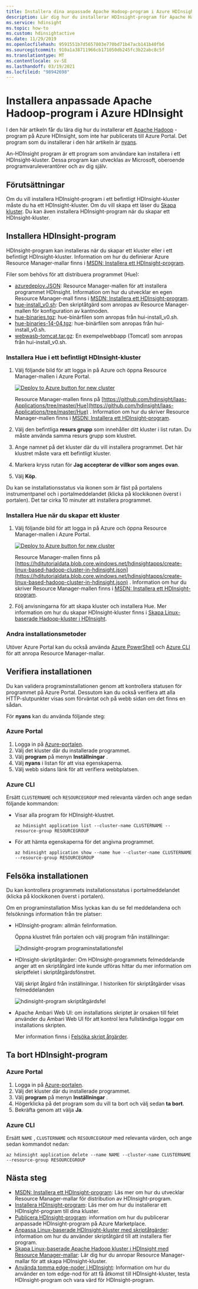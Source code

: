 ```yaml
---
title: Installera dina anpassade Apache Hadoop-program i Azure HDInsight
description: Lär dig hur du installerar HDInsight-program för Apache Hadoop kluster i Azure HDInsight.
ms.service: hdinsight
ms.topic: how-to
ms.custom: hdinsightactive
ms.date: 11/29/2019
ms.openlocfilehash: 9591551b7d5657803e770bd71b47acb141b40fb6
ms.sourcegitcommit: 910a1a38711966cb171050db245fc3b22abc8c5f
ms.translationtype: MT
ms.contentlocale: sv-SE
ms.lasthandoff: 03/19/2021
ms.locfileid: "98942698"
---
```

# <a name="install-custom-apache-hadoop-applications-on-azure-hdinsight"></a>Installera anpassade Apache Hadoop-program i Azure HDInsight

I den här artikeln får du lära dig hur du installerar ett [Apache Hadoop](https://hadoop.apache.org/) -program på Azure HDInsight, som inte har publicerats till Azure Portal. Det program som du installerar i den här artikeln är [nyans](https://gethue.com/).

An-HDInsight program är ett program som användare kan installera i ett HDInsight-kluster.  Dessa program kan utvecklas av Microsoft, oberoende programvaruleverantörer och av dig själv.  

## <a name="prerequisites"></a>Förutsättningar

Om du vill installera HDInsight-program i ett befintligt HDInsight-kluster måste du ha ett HDInsight-kluster. Om du vill skapa ett läser du [Skapa kluster](hadoop/apache-hadoop-linux-tutorial-get-started.md). Du kan även installera HDInsight-program när du skapar ett HDInsight-kluster.

## <a name="install-hdinsight-applications"></a>Installera HDInsight-program

HDInsight-program kan installeras när du skapar ett kluster eller i ett befintligt HDInsight-kluster. Information om hur du definierar Azure Resource Manager-mallar finns i [MSDN: Installera ett HDInsight-program](/rest/api/hdinsight/hdinsight-application).

Filer som behövs för att distribuera programmet (Hue):

* [azuredeploy.JSON](https://github.com/hdinsight/Iaas-Applications/blob/master/Hue/azuredeploy.json): Resource Manager-mallen för att installera programmet HDInsight. Information om hur du utvecklar en egen Resource Manager-mall finns i [MSDN: Installera ett HDInsight-program](/rest/api/hdinsight/hdinsight-application).
* [hue-install_v0.sh](https://github.com/hdinsight/Iaas-Applications/blob/master/Hue/scripts/Hue-install_v0.sh): Den skriptåtgärd som anropas av Resource Manager-mallen för konfiguration av kantnoden.
* [hue-binaries.tgz](https://hdiconfigactions.blob.core.windows.net/linuxhueconfigactionv01/hue-binaries-14-04.tgz): hue-binärfilen som anropas från hui-install_v0.sh.
* [hue-binaries-14-04.tgz](https://hdiconfigactions.blob.core.windows.net/linuxhueconfigactionv01/hue-binaries-14-04.tgz): hue-binärfilen som anropas från hui-install_v0.sh.
* [webwasb-tomcat.tar.gz](https://hdiconfigactions.blob.core.windows.net/linuxhueconfigactionv01/webwasb-tomcat.tar.gz): En exempelwebbapp (Tomcat) som anropas från hui-install_v0.sh.

### <a name="to-install-hue-to-an-existing-hdinsight-cluster"></a>Installera Hue i ett befintligt HDInsight-kluster

1. Välj följande bild för att logga in på Azure och öppna Resource Manager-mallen i Azure Portal.

    <a href="https://portal.azure.com/#create/Microsoft.Template/uri/https%3A%2F%2Fraw.githubusercontent.com%2Fhdinsight%2FIaas-Applications%2Fmaster%2FHue%2Fazuredeploy.json" target="_blank"><img src="./media/hdinsight-apps-install-custom-applications/hdi-deploy-to-azure1.png" alt="Deploy to Azure button for new cluster"></a>

    Resource Manager-mallen finns på [https://github.com/hdinsight/Iaas-Applications/tree/master/Hue](https://github.com/hdinsight/Iaas-Applications/tree/master/Hue) .  Information om hur du skriver Resource Manager-mallen finns i [MSDN: Installera ett HDInsight-program](/rest/api/hdinsight/hdinsight-application).

1. Välj den befintliga **resurs grupp** som innehåller ditt kluster i list rutan. Du måste använda samma resurs grupp som klustret.

1. Ange namnet på det kluster där du vill installera programmet. Det här klustret måste vara ett befintligt kluster.

1. Markera kryss rutan för **Jag accepterar de villkor som anges ovan**.

1. Välj **Köp**.

Du kan se installationsstatus via ikonen som är fäst på portalens instrumentpanel och i portalmeddelandet (klicka på klockikonen överst i portalen).  Det tar cirka 10 minuter att installera programmet.

### <a name="to-install-hue-while-creating-a-cluster"></a>Installera Hue när du skapar ett kluster

1. Välj följande bild för att logga in på Azure och öppna Resource Manager-mallen i Azure Portal.

    <a href="https://portal.azure.com/#create/Microsoft.Template/uri/https%3A%2F%2Fhditutorialdata.blob.core.windows.net%2Fhdinsightapps%2Fcreate-linux-based-hadoop-cluster-in-hdinsight.json" target="_blank"><img src="./media/hdinsight-apps-install-custom-applications/hdi-deploy-to-azure1.png" alt="Deploy to Azure button for new cluster"></a>

    Resource Manager-mallen finns på [https://hditutorialdata.blob.core.windows.net/hdinsightapps/create-linux-based-hadoop-cluster-in-hdinsight.json](https://hditutorialdata.blob.core.windows.net/hdinsightapps/create-linux-based-hadoop-cluster-in-hdinsight.json) .  Information om hur du skriver Resource Manager-mallen finns i [MSDN: Installera ett HDInsight-program](/rest/api/hdinsight/hdinsight-application).

2. Följ anvisningarna för att skapa kluster och installera Hue. Mer information om hur du skapar HDInsight-kluster finns i [Skapa Linux-baserade Hadoop-kluster i HDInsight](hdinsight-hadoop-provision-linux-clusters.md).

### <a name="other-installation-methods"></a>Andra installationsmetoder

Utöver Azure Portal kan du också använda [Azure PowerShell](hdinsight-hadoop-create-linux-clusters-arm-templates.md#deploy-using-powershell) och [Azure CLI](hdinsight-hadoop-create-linux-clusters-arm-templates.md#deploy-using-azure-cli) för att anropa Resource Manager-mallar.

## <a name="validate-the-installation"></a>Verifiera installationen

Du kan validera programinstallationen genom att kontrollera statusen för programmet på Azure Portal. Dessutom kan du också verifiera att alla HTTP-slutpunkter visas som förväntat och på webb sidan om det finns en sådan.

För **nyans** kan du använda följande steg:

### <a name="azure-portal"></a>Azure Portal

1. Logga in på [Azure-portalen](https://portal.azure.com).
1. Välj det kluster där du installerade programmet.
1. Välj **program** på menyn **Inställningar** .
1. Välj **nyans** i listan för att visa egenskaperna.  
1. Välj webb sidans länk för att verifiera webbplatsen.

### <a name="azure-cli"></a>Azure CLI

Ersätt `CLUSTERNAME` och `RESOURCEGROUP` med relevanta värden och ange sedan följande kommandon:

* Visar alla program för HDInsight-klustret.

    ```azurecli
    az hdinsight application list --cluster-name CLUSTERNAME --resource-group RESOURCEGROUP
    ```

* För att hämta egenskaperna för det angivna programmet.

    ```azurecli
    az hdinsight application show --name hue --cluster-name CLUSTERNAME --resource-group RESOURCEGROUP
    ```

## <a name="troubleshoot-the-installation"></a>Felsöka installationen

Du kan kontrollera programmets installationsstatus i portalmeddelandet (klicka på klockikonen överst i portalen).

Om en programinstallation Miss lyckas kan du se fel meddelandena och felsöknings information från tre platser:

* HDInsight-program: allmän felinformation.

    Öppna klustret från portalen och välj program från inställningar:

    ![hdinsight-program programinstallationsfel](./media/hdinsight-apps-install-custom-applications/hdinsight-apps-error.png)

* HDInsight-skriptåtgärder: Om HDInsight-programmets felmeddelande anger att en skriptåtgärd inte kunde utföras hittar du mer information om skriptfelet i skriptåtgärdsfönstret.

    Välj skript åtgärd från inställningar. I historiken för skriptåtgärder visas felmeddelanden

    ![hdinsight-program skriptåtgärdsfel](./media/hdinsight-apps-install-custom-applications/hdinsight-apps-script-action-error.png)

* Apache Ambari Web UI: om installations skriptet är orsaken till felet använder du Ambari Web UI för att kontrol lera fullständiga loggar om installations skripten.

    Mer information finns i [Felsöka skript åtgärder](./troubleshoot-script-action.md).

## <a name="remove-hdinsight-applications"></a>Ta bort HDInsight-program

### <a name="azure-portal"></a>Azure Portal

1. Logga in på [Azure-portalen](https://portal.azure.com).
1. Välj det kluster där du installerade programmet.
1. Välj **program** på menyn **Inställningar** .
1. Högerklicka på det program som du vill ta bort och välj sedan **ta bort**.
1. Bekräfta genom att välja **Ja**.

### <a name="azure-cli"></a>Azure CLI

Ersätt `NAME` , `CLUSTERNAME` och `RESOURCEGROUP` med relevanta värden, och ange sedan kommandot nedan:

```azurecli
az hdinsight application delete --name NAME --cluster-name CLUSTERNAME --resource-group RESOURCEGROUP
```

## <a name="next-steps"></a>Nästa steg

* [MSDN: Installera ett HDInsight-program](/rest/api/hdinsight/hdinsight-application): Läs mer om hur du utvecklar Resource Manager-mallar för distribution av HDInsight-program.
* [Installera HDInsight-program](hdinsight-apps-install-applications.md): Läs mer om hur du installerar ett HDInsight-program till dina kluster.
* [Publicera HDInsight-program](hdinsight-apps-publish-applications.md): information om hur du publicerar anpassade HDInsight-program på Azure Marketplace.
* [Anpassa Linux-baserade HDInsight-kluster med skriptåtgärder](hdinsight-hadoop-customize-cluster-linux.md): information om hur du använder skriptåtgärd till att installera fler program.
* [Skapa Linux-baserade Apache Hadoop kluster i HDInsight med Resource Manager-mallar](hdinsight-hadoop-create-linux-clusters-arm-templates.md): Lär dig hur du anropar Resource Manager-mallar för att skapa HDInsight-kluster.
* [Använda tomma edge-noder i HDInsight](hdinsight-apps-use-edge-node.md): Information om hur du använder en tom edge-nod för att få åtkomst till HDInsight-kluster, testa HDInsight-program och vara värd för HDInsight-program.
